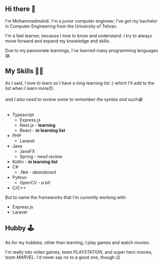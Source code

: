 ## Hi there 👋

I'm Mohammadmahdi. I'm a junior computer engineer; I've got my bachelor in Computer Engineering from the University of Tehran.

I'm a fast learner, because I love to know and understand.
I try to always move forward and expand my knowledge and skills.

Due to my passionate learnings, I've learned many programming languages😅.

## My Skills 🤹‍♂️

As I said, I love to learn so I have a _long_ learning list :)
which I'll add to the list when I learn more🙃.

###### and I also need to review some to remember the syntax and such😁

- Typescript
  - Express.js
  - Nest.js - __learning__
  - React - __in learning list__
  <!-- - Electron - __in learning list__
  - React.native - __in learning list__ -->
- PHP
  - Laravel
- Java
  - JavaFX
  - Spring - _need review_
- Kotlin - __in learning list__
- C#
  - .Net - _abandoned_
- Python
  - OpenCV - _a bit_
- C/C++

But to name the frameworks that I'm _currently_ working with:

- Express.js
- Laravel

## Hubby 🕹️

As for my hubbies, other than learning, I play games and watch movies.

I'm really into video games, _team PLAYSTATION_, and super hero movies, _team MARVEL_.
I'd never say no to a good one, though.😉

<!--
**Adjective10111/Adjective10111** is a ✨ _special_ ✨ repository because its `README.md` (this file) appears on your GitHub profile.
Here are some ideas to get you started:
- 🔭 I’m currently working on ...
- 🌱 I’m currently learning ...
- 👯 I’m looking to collaborate on ...
- 🤔 I’m looking for help with ...
- 💬 Ask me about ...
- 📫 How to reach me: ...
- 😄 Pronouns: ...
- ⚡ Fun fact: ...
-->
